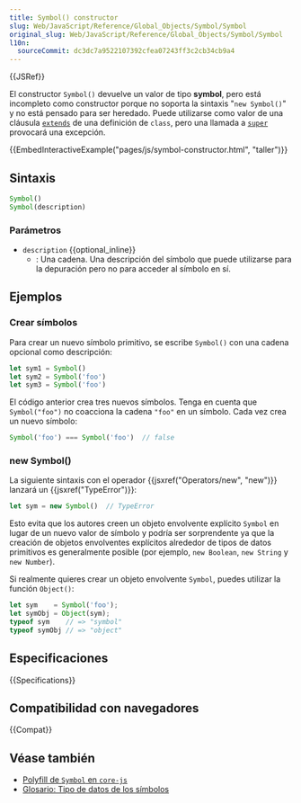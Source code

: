 ```yaml
---
title: Symbol() constructor
slug: Web/JavaScript/Reference/Global_Objects/Symbol/Symbol
original_slug: Web/JavaScript/Reference/Global_Objects/Symbol/Symbol
l10n:
  sourceCommit: dc3dc7a9522107392cfea07243ff3c2cb34cb9a4
---
```


{{JSRef}}

El constructor `Symbol()` devuelve un valor de tipo **symbol**, pero está incompleto como constructor porque no soporta la sintaxis "`new Symbol()`" y no está pensado para ser heredado. Puede utilizarse como valor de una cláusula [`extends`](/es/docs/Web/JavaScript/Reference/Classes/extends) de una definición de `class`, pero una llamada a [`super`](/es/docs/Web/JavaScript/Reference/Operators/super) provocará una excepción.

{{EmbedInteractiveExample("pages/js/symbol-constructor.html", "taller")}}

## Sintaxis

```js
Symbol()
Symbol(description)
```

### Parámetros

- `description` {{optional_inline}}
  - : Una cadena. Una descripción del símbolo que puede utilizarse para la depuración pero no para acceder al símbolo en sí.

## Ejemplos

### Crear símbolos

Para crear un nuevo símbolo primitivo, se escribe `Symbol()` con una cadena opcional como descripción:

```js
let sym1 = Symbol()
let sym2 = Symbol('foo')
let sym3 = Symbol('foo')
```

El código anterior crea tres nuevos símbolos. Tenga en cuenta que `Symbol("foo")` no coacciona la cadena `"foo"` en un símbolo. Cada vez crea un nuevo símbolo:

```js
Symbol('foo') === Symbol('foo')  // false
```

### new Symbol()

La siguiente sintaxis con el operador {{jsxref("Operators/new", "new")}} lanzará un {{jsxref("TypeError")}}:

```js
let sym = new Symbol()  // TypeError
```

Esto evita que los autores creen un objeto envolvente explícito `Symbol` en lugar de un nuevo valor de símbolo y podría ser sorprendente ya que la creación de objetos envolventes explícitos alrededor de tipos de datos primitivos es generalmente posible (por ejemplo, `new Boolean`, `new String` y `new Number`).

Si realmente quieres crear un objeto envolvente `Symbol`, puedes utilizar la función `Object()`:

```js
let sym    = Symbol('foo');
let symObj = Object(sym);
typeof sym    // => "symbol"
typeof symObj // => "object"
```

## Especificaciones

{{Specifications}}

## Compatibilidad con navegadores

{{Compat}}

## Véase también

- [Polyfill de `Symbol` en `core-js`](https://github.com/zloirock/core-js#ecmascript-symbol)
- [Glosario: Tipo de datos de los símbolos](/es/docs/Web/JavaScript/Reference/Global_Objects/Symbol)
